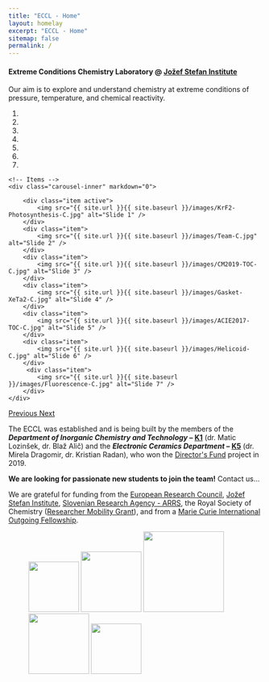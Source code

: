 ```yaml
---
title: "ECCL - Home"
layout: homelay
excerpt: "ECCL - Home"
sitemap: false
permalink: /
---
```


#### Extreme Conditions Chemistry Laboratory @ [Jožef Stefan Institute](http://www.ijs.si) 

Our aim is to explore and understand chemistry at extreme conditions of pressure, temperature, and chemical reactivity.


<div markdown="0" id="carousel" class="carousel slide" data-ride="carousel" data-interval="5000" data-pause="hover" >
    <!-- Menu -->
    <ol class="carousel-indicators">
        <li data-target="#carousel" data-slide-to="0" class="active"></li>
        <li data-target="#carousel" data-slide-to="1"></li>
        <li data-target="#carousel" data-slide-to="2"></li>
        <li data-target="#carousel" data-slide-to="3"></li>
        <li data-target="#carousel" data-slide-to="4"></li>
        <li data-target="#carousel" data-slide-to="5"></li>
        <li data-target="#carousel" data-slide-to="6"></li>
    </ol>

    <!-- Items -->
    <div class="carousel-inner" markdown="0">

        <div class="item active">
            <img src="{{ site.url }}{{ site.baseurl }}/images/KrF2-Photosynthesis-C.jpg" alt="Slide 1" />
        </div>
        <div class="item">
            <img src="{{ site.url }}{{ site.baseurl }}/images/Team-C.jpg" alt="Slide 2" />
        </div>
        <div class="item">
            <img src="{{ site.url }}{{ site.baseurl }}/images/CM2019-TOC-C.jpg" alt="Slide 3" />
        </div>
        <div class="item">
            <img src="{{ site.url }}{{ site.baseurl }}/images/Gasket-XeTa2-C.jpg" alt="Slide 4" />
        </div>
        <div class="item">
            <img src="{{ site.url }}{{ site.baseurl }}/images/ACIE2017-TOC-C.jpg" alt="Slide 5" />
        </div>
        <div class="item">
            <img src="{{ site.url }}{{ site.baseurl }}/images/Helicoid-C.jpg" alt="Slide 6" />
        </div>       
         <div class="item">
            <img src="{{ site.url }}{{ site.baseurl }}/images/Fluorescence-C.jpg" alt="Slide 7" />
        </div>
    </div>
  <a class="left carousel-control" href="#carousel" role="button" data-slide="prev">
    <span class="glyphicon glyphicon-chevron-left" aria-hidden="true"></span>
    <span class="sr-only">Previous</span>
  </a>
  <a class="right carousel-control" href="#carousel" role="button" data-slide="next">
    <span class="glyphicon glyphicon-chevron-right" aria-hidden="true"></span>
    <span class="sr-only">Next</span>
  </a>
</div>




The ECCL was established and is being built by the members of the ***Department of Inorganic Chemistry and Technology* – [K1](http://k1.ijs.si/en/)** (dr. Matic Lozinšek, dr. Blaž Alič) and the ***Electronic Ceramics Department* – [K5](http://www-k5.ijs.si/en/)** (dr. Mirela Dragomir, dr. Kristian Radan), who won the [Director's Fund](https://www.ijs.si/ijsw/Zmagovalci) project in 2019.


 **We are  looking for passionate new students to join the team!** Contact us...
 

We are grateful for funding from the [European Research Council](https://erc.europa.eu/), [Jožef Stefan Institute](https://www.ijs.si/ijsw/V001/JSI), [Slovenian Research Agency - ARRS](http://www.arrs.si/en/), the Royal Society of Chemistry ([Researcher Mobility Grant](https://www.rsc.org/scienceandtechnology/funding/researcher-mobility/)), and from a [Marie Curie International Outgoing Fellowship](https://ec.europa.eu/research/mariecurieactions/actions/individual-fellowships_en).

<figure class="fourth">
  <img src="{{ site.url }}{{ site.baseurl }}/images/logopic/ERC-logo.png" style="width: 100px">  
  <img src="{{ site.url }}{{ site.baseurl }}/images/logopic/JSI-logo.jpg" style="width: 120px">
  <img src="{{ site.url }}{{ site.baseurl }}/images/logopic/ARRS-logo.gif" style="width: 160px">
  <img src="{{ site.url }}{{ site.baseurl }}/images/logopic/RSC-logo.png" style="width: 120px">
  <img src="{{ site.url }}{{ site.baseurl }}/images/logopic/MC-logo.jpg" style="width: 100px">
</figure>
